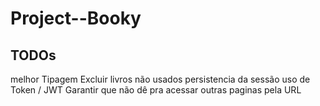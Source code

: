 # Project--Booky

## TODOs
melhor Tipagem
Excluir livros não usados
persistencia da sessão
uso de Token / JWT
Garantir que não dê pra acessar outras paginas pela URL
